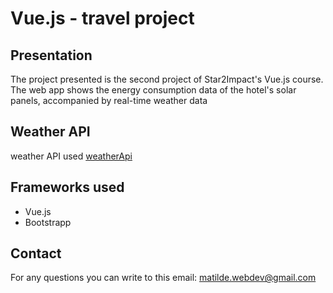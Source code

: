 # Vue.js - travel project

## Presentation 
The project presented is the second project of Star2Impact's Vue.js course. The web app shows the energy consumption data of the hotel's solar panels, accompanied by real-time weather data

## Weather API

weather API used [weatherApi](https://www.weatherapi.com/)

## Frameworks used

- Vue.js
- Bootstrapp

## Contact 

For any questions you can write to this email: [matilde.webdev@gmail.com](matilde.webdev@gmail.com)
